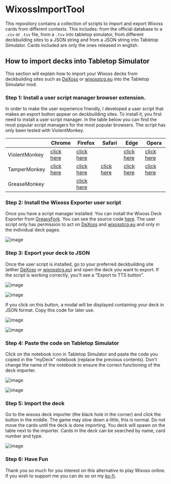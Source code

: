 # WixossImportTool

This repository contains a collection of scripts to import and export Wixoss cards from different contexts. This includes: from the official database to a `.csv` or `.tsv` file, from a  `.tsv`
into tabletop simulator, from different deckbuilding sites to a JSON string and from a JSON string into Tabletop Simulator. Cards included are only the ones released in english.

## How to import decks into Tabletop Simulator

This section will explain how to import your Wixoss decks from deckbuilding sites such as [DeXoss](https://dexoss.app/home) or [wixosstcg.eu](https://www.wixosstcg.eu) into the Tabletop Simulator mod.

### Step 1: Install a user script manager browser extension.

In order to make the user experience friendly, I developed a user script that makes an export button appear on deckbuilding sites. To install it, you first need to install a user script manager.
In the table below you can find the most popular script managers for the most popular browsers. The script has only been tested with ViolentMonkey.

|               | Chrome                                                                                                  | Firefox                                                               | Safari                                                | Edge                                                                                                           | Opera                                                                        |
|---------------|---------------------------------------------------------------------------------------------------------|-----------------------------------------------------------------------|-------------------------------------------------------|----------------------------------------------------------------------------------------------------------------|------------------------------------------------------------------------------|
| ViolentMonkey | [click here](https://chrome.google.com/webstore/detail/violent-monkey/jinjaccalgkegednnccohejagnlnfdag) | [click here](https://addons.mozilla.org/firefox/addon/violentmonkey/) |                                                       | [click here](https://microsoftedge.microsoft.com/addons/detail/violentmonkey/eeagobfjdenkkddmbclomhiblgggliao) | [click here](https://violentmonkey.github.io/get-it/)                        |
| TamperMonkey  | [click here](https://chrome.google.com/webstore/detail/tampermonkey/dhdgffkkebhmkfjojejmpbldmpobfkfo)   | [click here](https://addons.mozilla.org/firefox/addon/tampermonkey/)  | [click here](http://tampermonkey.net/?browser=safari) | [click here](https://microsoftedge.microsoft.com/addons/detail/tampermonkey/iikmkjmpaadaobahmlepeloendndfphd)  | [click here](https://addons.opera.com/extensions/details/tampermonkey-beta/) |
| GreaseMonkey  |                                                                                                         | [click here](https://addons.mozilla.org/firefox/addon/greasemonkey/)  |                                                       |                                                                                                                |                                                                              |

### Step 2: Install the Wixoss Exporter user script

Once you have a script manager installed. You can install the Wixoss Deck Exporter from [GreasyFork](https://greasyfork.org/en/scripts/474626-wixoss-tabletop-simulator-exporter).
You can see the source code [here](https://github.com/ShonTitor/WixossImportTool/blob/main/browser_exporter.js).
The user script only has permission to act on [DeXoss](https://dexoss.app/home) and [wixosstcg.eu](https://www.wixosstcg.eu) and only in the individual deck pages.

![image](https://github.com/ShonTitor/WixossImportTool/assets/39103403/c043744b-3f3f-4b17-8481-e00a1f525cbf)

### Step 3: Export your deck to JSON

Once the user script is installed, go to your preferred deckbuilding site (either [DeXoss](https://dexoss.app/home) or [wixosstcg.eu](https://www.wixosstcg.eu))
and open the deck you want to export. If the script is working correctly, you'll see a "Export to TTS button".

![image](https://github.com/ShonTitor/WixossImportTool/assets/39103403/4a4d9bde-f1b5-409e-81ee-67656d996782)

![image](https://github.com/ShonTitor/WixossImportTool/assets/39103403/e7dd277c-bdd8-4e51-889a-cc5506290374)

If you click on this button, a modal will be displayed containing your deck in JSON format. Copy this code for later use.

![image](https://github.com/ShonTitor/WixossImportTool/assets/39103403/e35455e8-b86b-4e7f-8ef6-fd6b3fbbfe0c)

![image](https://github.com/ShonTitor/WixossImportTool/assets/39103403/aa981795-153f-4035-8b13-8b67b61c30a3)

### Step 4: Paste the code on Tabletop Simulator

Click on the notebook icon in Tabletop Simulator and paste the code you copied in the "myDeck" notebook (replace the previous contents).
Don't change the name of the notebook to ensure the correct functioning of the deck importer.

![image](https://github.com/ShonTitor/WixossImportTool/assets/39103403/51ed2959-3deb-4ce3-8a95-c1a80f983f37)

![image](https://github.com/ShonTitor/WixossImportTool/assets/39103403/25675dbd-1890-409b-8bf9-96a1db4f52aa)

### Step 5: Import the deck

Go to the wixoss deck importer (the black hole in the corner) and click the button in the middle.
The game may slow down a little, this is normal. Do not move the cards until the deck is done importing.
You deck will spawn on the table next to the importer. Cards in the deck can be searched by name, card number and type.

![image](https://github.com/ShonTitor/WixossImportTool/assets/39103403/83bcb326-cc96-479a-acfe-40ce1c5ef391)

### Step 6: Have Fun

Thank you so much for you interest on this alternative to play Wixoss online.
If you wish to support me you can do so on my [ko-fi](https://ko-fi.com/riokaru).
